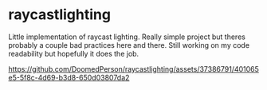 # raycastlighting
Little implementation of raycast lighting. Really simple project but theres probably a couple bad practices here and there. Still working on my code readability but hopefully it does the job. 

https://github.com/DoomedPerson/raycastlighting/assets/37386791/401065e5-5f8c-4d69-b3d8-650d03807da2

